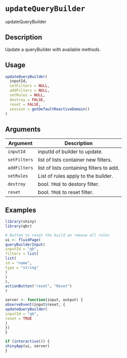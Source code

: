 # `updateQueryBuilder`

updateQueryBuilder


## Description

Update a queryBuilder with available methods.


## Usage

```r
updateQueryBuilder(
  inputId,
  setFilters = NULL,
  addFilters = NULL,
  setRules = NULL,
  destroy = FALSE,
  reset = FALSE,
  session = getDefaultReactiveDomain()
)
```


## Arguments

Argument      |Description
------------- |----------------
`inputId`     |     inputId of builder to update.
`setFilters`     |     list of lists container new filters.
`addFilters`     |     list of lists containing filters to add.
`setRules`     |     List of rules apply to the builder.
`destroy`     |     bool. `TRUE` to destory filter.
`reset`     |     bool. `TRUE` to reset filter.


## Examples

```r
library(shiny)
library(qbr)

# Button to reset the build an remove all rules
ui <- fluidPage(
queryBuilderInput(
inputId = "qb",
filters = list(
list(
id = "name",
type = "string"
)
)
),
actionButton("reset", "Reset")
)

server <- function(input, output) {
observeEvent(input$reset, {
updateQueryBuilder(
inputId = "qb",
reset = TRUE
)
})
}

if (interactive()) {
shinyApp(ui, server)
}
```


